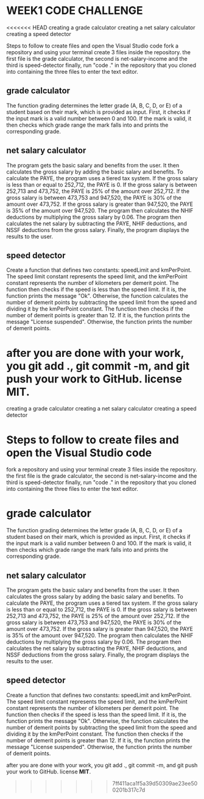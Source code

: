 # WEEK1 CODE CHALLENGE
<<<<<<< HEAD
creating a grade calculator creating a net salary calculator creating a speed detector

Steps to follow to create files and open the Visual Studio code
fork a repository and using your terminal create 3 files inside the repository. the first file is the grade calculator, the second is net-salary-income and the third is speed-detector finally, run "code ." in the repository that you cloned into containing the three files to enter the text editor.

## grade calculator
The function grading determines the letter grade (A, B, C, D, or E) of a student based on their mark, which is provided as input. First, it checks if the input mark is a valid number between 0 and 100. If the mark is valid, it then checks which grade range the mark falls into and prints the corresponding grade.

## net salary calculator
The program gets the basic salary and benefits from the user. It then calculates the gross salary by adding the basic salary and benefits. To calculate the PAYE, the program uses a tiered tax system. If the gross salary is less than or equal to 252,712, the PAYE is 0. If the gross salary is between 252,713 and 473,752, the PAYE is 25% of the amount over 252,712. If the gross salary is between 473,753 and 947,520, the PAYE is 30% of the amount over 473,752. If the gross salary is greater than 947,520, the PAYE is 35% of the amount over 947,520. The program then calculates the NHIF deductions by multiplying the gross salary by 0.06. The program then calculates the net salary by subtracting the PAYE, NHIF deductions, and NSSF deductions from the gross salary. Finally, the program displays the results to the user.

## speed detector
Create a function that defines two constants: speedLimit and kmPerPoint. The speed limit constant represents the speed limit, and the kmPerPoint constant represents the number of kilometers per demerit point. The function then checks if the speed is less than the speed limit. If it is, the function prints the message "Ok". Otherwise, the function calculates the number of demerit points by subtracting the speed limit from the speed and dividing it by the kmPerPoint constant. The function then checks if the number of demerit points is greater than 12. If it is, the function prints the message "License suspended". Otherwise, the function prints the number of demerit points.

after you are done with your work, you git add ., git commit -m, and git push your work to GitHub. license MIT.
=======
creating a grade calculator 
creating a net salary calculator
creating a speed detector
# Steps to follow to create files and open the Visual Studio code 
fork a repository and using your terminal create 3 files inside the repository.
the first file is the grade calculator, the second is net-salary-income and the third is speed-detector
finally, run "code ." in the repository that you cloned into containing the three files to enter the text editor.
# grade calculator 
The function grading determines the letter grade (A, B, C, D, or E) of a student based on their mark, which is provided as input.
First, it checks if the input mark is a valid number between 0 and 100. 
If the mark is valid, it then checks which grade range the mark falls into and prints the corresponding grade.
## net salary calculator
The program gets the basic salary and benefits from the user.
It then calculates the gross salary by adding the basic salary and benefits.
To calculate the PAYE, the program uses a tiered tax system. If the gross salary is less than or equal to 252,712, the PAYE is 0. If the gross salary is between 252,713 and 473,752, the PAYE is 25% of the amount over 252,712. If the gross salary is between 473,753 and 947,520, the PAYE is 30% of the amount over 473,752. If the gross salary is greater than 947,520, the PAYE is 35% of the amount over 947,520.
The program then calculates the NHIF deductions by multiplying the gross salary by 0.06.
The program then calculates the net salary by subtracting the PAYE, NHIF deductions, and NSSF deductions from the gross salary.
Finally, the program displays the results to the user.
## speed detector 
Create a function that defines two constants: speedLimit and kmPerPoint. The speed limit constant represents the speed limit, and the kmPerPoint constant represents the number of kilometers per demerit point.
The function then checks if the speed is less than the speed limit. If it is, the function prints the message "Ok".
Otherwise, the function calculates the number of demerit points by subtracting the speed limit from the speed and dividing it by the kmPerPoint constant.
The function then checks if the number of demerit points is greater than 12. If it is, the function prints the message "License suspended".
Otherwise, the function prints the number of demerit points.


after you are done with your work, you git add ., git commit -m, and git push your work to GitHub.
license **MIT**.


>>>>>>> 7ff411aca1f5a39d50309ae23ee500201b317c7d
